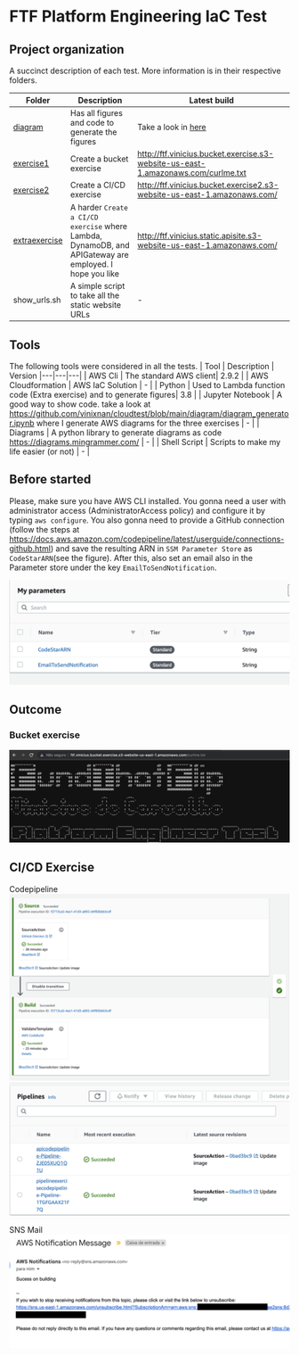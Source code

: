 # FTF Platform Engineering IaC Test

## Project organization

A succinct description of each test. More information is in their respective folders.

| Folder  | Description | Latest build|
|---|---|---|
| [diagram](https://github.com/vinixnan/cloudtest/tree/main/diagram) | Has all figures and code to generate the figures | Take a look in [here](https://github.com/vinixnan/cloudtest/blob/main/diagram/diagram_generator.ipynb) |
| [exercise1](https://github.com/vinixnan/cloudtest/tree/main/exercise1) | Create a bucket exercise | <http://ftf.vinicius.bucket.exercise.s3-website-us-east-1.amazonaws.com/curlme.txt> |
| [exercise2](https://github.com/vinixnan/cloudtest/tree/main/exercise2) | Create a CI/CD exercise | <http://ftf.vinicius.bucket.exercise2.s3-website-us-east-1.amazonaws.com/> |
| [extraexercise](https://github.com/vinixnan/cloudtest/tree/main/extraexercise) | A harder `Create a CI/CD exercise` where Lambda, DynamoDB, and APIGateway are employed. I hope you like | <http://ftf.vinicius.static.apisite.s3-website-us-east-1.amazonaws.com/> |
| show_urls.sh | A simple script to take all the static website URLs | - |

## Tools

The following tools were considered in all the tests.
| Tool  | Description  | Version
|---|---|---|
| AWS Cli  | The standard AWS client| 2.9.2 |
| AWS Cloudformation  | AWS IaC Solution | - |
| Python  | Used to Lambda function code (Extra exercise) and to generate figures| 3.8 |
| Jupyter Notebook  | A good way to show code. take a look at <https://github.com/vinixnan/cloudtest/blob/main/diagram/diagram_generator.ipynb> where I generate AWS diagrams for the three exercises | - |
| Diagrams  | A python library to generate diagrams as code <https://diagrams.mingrammer.com/> | - |
| Shell Script  | Scripts to make my life easier (or not)  | - |

## Before started

Please, make sure you have AWS CLI installed. You gonna need a user with administrator access (AdministratorAccess policy) and configure it by typing ``aws configure``. You also gonna need to provide a GitHub connection (follow the steps at <https://docs.aws.amazon.com/codepipeline/latest/userguide/connections-github.html>) and save the resulting ARN in ``SSM Parameter Store`` as ``CodeStarARN``(see the figure). After this, also set an email also in the Parameter store under the key ``EmailToSendNotification``.

![alt text](https://github.com/vinixnan/cloudtest/blob/main/diagram/parameters.png?raw=true)

## Outcome

### Bucket exercise

![alt text](https://github.com/vinixnan/cloudtest/blob/main/diagram/ex1_solution.png?raw=true)

## CI/CD Exercise

Codepipeline
![alt text](https://github.com/vinixnan/cloudtest/blob/main/diagram/codepipeline.png?raw=true)
![alt text](https://github.com/vinixnan/cloudtest/blob/main/diagram/codepipeline2.png?raw=true)

SNS Mail
![alt text](https://github.com/vinixnan/cloudtest/blob/main/diagram/mail.png?raw=true)
